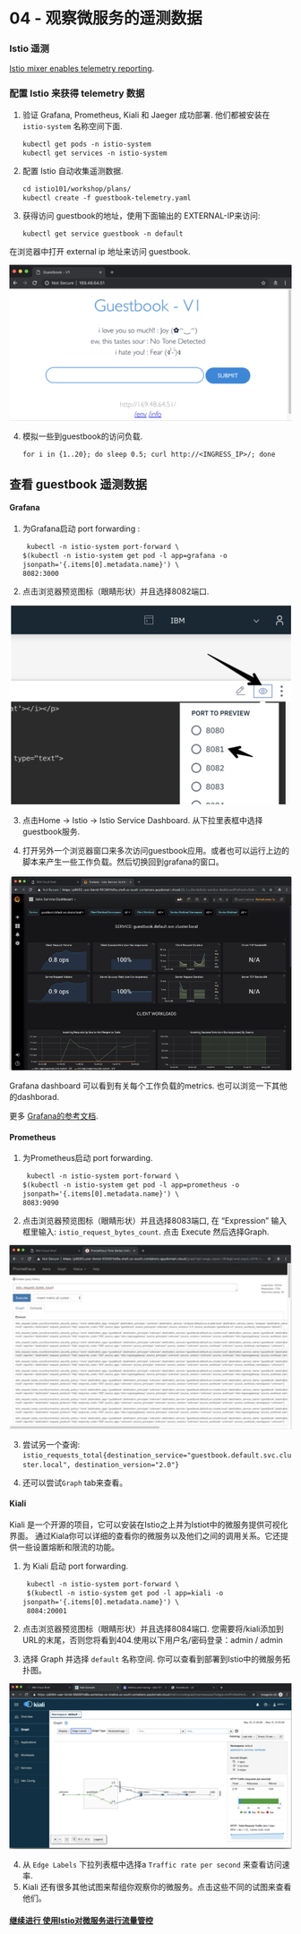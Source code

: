 # 04 - 观察微服务的遥测数据

### Istio 遥测


[Istio mixer enables telemetry reporting](https://istio.io/docs/concepts/policy-and-control/mixer.html).

### 配置 Istio 来获得 telemetry 数据

1. 验证  Grafana, Prometheus, Kiali 和 Jaeger 成功部署. 他们都被安装在  `istio-system` 名称空间下面.

    ```shell
    kubectl get pods -n istio-system
    kubectl get services -n istio-system
    ```

2. 配置 Istio 自动收集遥测数据.

    ```shell
    cd istio101/workshop/plans/
    kubectl create -f guestbook-telemetry.yaml
    ```

1. 获得访问 guestbook的地址，使用下面输出的 EXTERNAL-IP来访问:

    ```shell
    kubectl get service guestbook -n default
    ```

在浏览器中打开 external ip 地址来访问 guestbook.

![](https://github.com/irisdingbj/IstioLab/raw/master/images/GuestBook.png)

4. 模拟一些到guestbook的访问负载.

    ```shell
    for i in {1..20}; do sleep 0.5; curl http://<INGRESS_IP>/; done
    ```

## 查看 guestbook 遥测数据


#### Grafana

1. 为Grafana启动 port forwarding :

    ```shell
     kubectl -n istio-system port-forward \
   $(kubectl -n istio-system get pod -l app=grafana -o jsonpath='{.items[0].metadata.name}') \
   8082:3000
    ```

2. 点击浏览器预览图标（眼睛形状）并且选择8082端口. 

![](https://github.com/irisdingbj/IstioLab/raw/master/images/cloud-browser.png)

3. 点击Home -> Istio -> Istio Service Dashboard.
从下拉里表框中选择guestbook服务.

4. 打开另外一个浏览器窗口来多次访问guestbook应用。或者也可以运行上边的脚本来产生一些工作负载。然后切换回到grafana的窗口。

![](https://github.com/irisdingbj/IstioLab/raw/master/images/Grafana.png)

Grafana dashboard 可以看到有关每个工作负载的metrics. 也可以浏览一下其他的dashborad. 

更多 [Grafana的参考文档](http://docs.grafana.org/).

#### Prometheus

1. 为Prometheus启动 port forwarding.

    ```shell
     kubectl -n istio-system port-forward \
   $(kubectl -n istio-system get pod -l app=prometheus -o jsonpath='{.items[0].metadata.name}') \
   8083:9090
    ```
2. 点击浏览器预览图标（眼睛形状）并且选择8083端口, 在 “Expression” 输入框里输入: `istio_request_bytes_count`. 点击 Execute 然后选择Graph.

![](https://github.com/irisdingbj/IstioLab/raw/master/images/prometheus.png)


3. 尝试另一个查询: `istio_requests_total{destination_service="guestbook.default.svc.cluster.local", destination_version="2.0"}`

4. 还可以尝试`Graph` tab来查看。

#### Kiali

Kiali 是一个开源的项目，它可以安装在Istio之上并为Istiot中的微服务提供可视化界面。 通过Kiala你可以详细的查看你的微服务以及他们之间的调用关系。它还提供一些设置熔断和限流的功能。

1. 为 Kiali 启动 port forwarding.

    ```shell
     kubectl -n istio-system port-forward \
     $(kubectl -n istio-system get pod -l app=kiali -o jsonpath='{.items[0].metadata.name}') \
     8084:20001
    ```

2. 点击浏览器预览图标（眼睛形状）并且选择8084端口. 您需要将/kiali添加到URL的末尾，否则您将看到404.使用以下用户名/密码登录：admin / admin

3. 选择 Graph 并选择 `default` 名称空间. 你可以查看到部署到Istio中的微服务拓扑图。

![](https://github.com/irisdingbj/IstioLab/raw/master/images/Kiali.png)

4. 从 `Edge Labels` 下拉列表框中选择a `Traffic rate per second` 来查看访问速率.
5. Kiali 还有很多其他试图来帮组你观察你的微服务。点击这些不同的试图来查看他们。



#### [继续进行 使用Istio对微服务进行流量管控](../05-TrafficManagement/README.md)